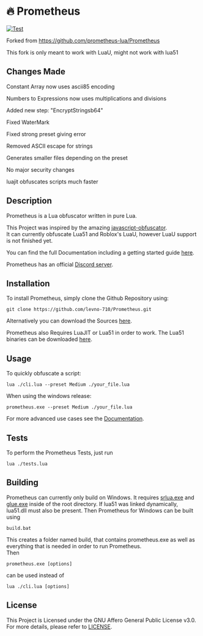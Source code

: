 # :fire: Prometheus
[![Test](https://github.com/prometheus-lua/Prometheus/actions/workflows/Test.yml/badge.svg)](https://github.com/prometheus-lua/Prometheus/actions/workflows/Test.yml)

Forked from https://github.com/prometheus-lua/Prometheus

This fork is only meant to work with LuaU, might not work with lua51


## Changes Made
Constant Array now uses ascii85 encoding

Numbers to Expressions now uses multiplications and divisions

Added new step: "EncryptStringsb64"

Fixed WaterMark

Fixed strong preset giving error

Removed ASCII escape for strings

Generates smaller files depending on the preset

No major security changes

luajit obfuscates scripts much faster


## Description
Prometheus is a Lua obfuscator written in pure Lua.

This Project was inspired by the amazing [javascript-obfuscator](https://github.com/javascript-obfuscator/javascript-obfuscator).   
It can currently obfuscate Lua51 and Roblox's LuaU, however LuaU support is not finished yet.

You can find the full Documentation including a getting started guide [here](https://levno-710.gitbook.io/prometheus/).

Prometheus has an official [Discord server](https://discord.gg/U8h4d4Rf64).

## Installation
To install Prometheus, simply clone the Github Repository using:

```batch
git clone https://github.com/levno-710/Prometheus.git
```

Alternatively you can download the Sources [here](https://github.com/prometheus-lua/Prometheus/archive/refs/heads/master.zip).

Prometheus also Requires LuaJIT or Lua51 in order to work. The Lua51 binaries can be downloaded [here](https://sourceforge.net/projects/luabinaries/files/5.1.5/Tools%20Executables/).

## Usage
To quickly obfuscate a script:
```batch
lua ./cli.lua --preset Medium ./your_file.lua
```
When using the windows release:
```batch
prometheus.exe --preset Medium ./your_file.lua
```
For more advanced use cases see the [Documentation](https://levno-710.gitbook.io/prometheus/).
## Tests
To perform the Prometheus Tests, just run
```batch
lua ./tests.lua
```

## Building
Prometheus can currently only build on Windows.
It requires [srlua.exe](https://github.com/LuaDist/srlua) and [glue.exe](https://github.com/LuaDist/srlua) inside of the root directory. If lua51 was linked dynamically, lua51.dll must also be present. Then Prometheus for Windows can be built using
```batch
build.bat
```
This creates a folder named build, that contains prometheus.exe as well as everything that is needed in order to run Prometheus.   
Then
```batch
prometheus.exe [options]
```
can be used instead of
```batch
lua ./cli.lua [options]
```

## License
This Project is Licensed under the GNU Affero General Public License v3.0. For more details, please refer to [LICENSE](https://github.com/levno-710/Prometheus/blob/master/LICENSE).
